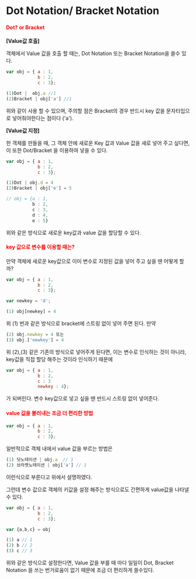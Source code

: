 # Dot Notation/ Bracket Notation

<h4 style = 'color : red '> Dot? or Bracket</h4>

**[Value값 호출]**

객체에서 Value 값을 호출 할 때는, Dot Notation 또는 Bracket Notation을 쓸수 있다.

```javascript
var obj = { a : 1,
          	b : 2,
          	c : 3};

(1)Dot |  obj.a //1
(2)Bracket | obj['a'] //1
```

위와 같이 사용 할 수 있으며, 주의할 점은 Bracket의 경우 반드시 key 값을 문자타입으로 넣어줘야한다는 점이다 ('a'). 



**[Value값 지정]**

한 객체를 만들을 때, 그 객체 안에 새로운 Key 값과 Value 값을 새로 넣어 주고 싶다면, 이 또한 Dot/Bracket 을 이용하여 넣을  수 있다.

```javascript
var obj = { a : 1,
          	b : 2,
          	c : 3};

(1)Dot | obj.d = 4 
(2)Bracket | obj['e'] = 5

// obj = {a : 1,
          b : 2,
          c : 3,
          d : 4,
          e : 5}
```

위와 같은 방식으로 새로운 key값과 value 값을 할당할 수 있다.



<h4 style = 'color : red '> key 값으로 변수를 이용할 때는?</h4>

만약 객체에 새로운 key값으로 이미 변수로 지정된 값을 넣어 주고 싶을 땐 어떻게 할까?

```javascript
var obj = { a : 1,
          	b : 2,
          	c : 3};

var newkey = 'd';

(1) obj[newkey] = 4

```

위 (1) 번과 같은 방식으로 bracket에 스트링 없이 넣어 주면 된다. 만약 

```javascript
(2) obj.newkey = 4 또는
(3) obj.['newkey'] = 4
```

위 (2),(3) 같은 기존의 방식으로 넣어주게 된다면, 이는 변수로 인식하는 것이 아니라, key값을 직접 할당 해주는 것이라 인식하기 때문에

```javascript
var obj = { a : 1,
          	b : 2,
          	c : 3
          	newkey : 4};
```

가 되버린다. 변수 key값으로 넣고 싶을 땐 반드시 스트링 없이 넣어준다.



<h4 style = 'color : red '> value 값을 불러내는 조금 더 편리한 방법</h4>

```javascript
var obj = { a : 1,
          	b : 2,
          	c : 3};
```

일반적으로 객체 내에서 value 값을 부르는 방법은

```javascript
(1) 닷노테이션 | obj.a  // 1
(2) 브라켓노테이션 | obj['a'] // 1
```

이런식으로 부른다고 위에서 설명하였다.

그런데 변수 값으로 객체의 키값을 설정 해주는 방식으로도 간편하게 value값을 나타낼  수 있다.

```javascript
var obj = { a : 1,
          	b : 2,
          	c : 3};

var {a,b,c} = obj

(1) a // 1
(2) b // 2
(3) c // 3
```

위와 같은 방식으로 설정한다면, Value 값을 부를 때 마다 일일이 Dot, Bracket Notation 을 쓰는 번거로움이 없기 때문에 조금 더 편리하게 쓸수있다.

